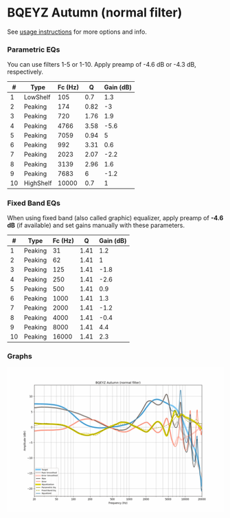 # BQEYZ Autumn (normal filter)
See [usage instructions](https://github.com/jaakkopasanen/AutoEq#usage) for more options and info.

### Parametric EQs
You can use filters 1-5 or 1-10. Apply preamp of -4.6 dB or -4.3 dB, respectively.

|   # | Type      |   Fc (Hz) |    Q |   Gain (dB) |
|-----|-----------|-----------|------|-------------|
|   1 | LowShelf  |       105 | 0.7  |         1.3 |
|   2 | Peaking   |       174 | 0.82 |        -3   |
|   3 | Peaking   |       720 | 1.76 |         1.9 |
|   4 | Peaking   |      4766 | 3.58 |        -5.6 |
|   5 | Peaking   |      7059 | 0.94 |         5   |
|   6 | Peaking   |       992 | 3.31 |         0.6 |
|   7 | Peaking   |      2023 | 2.07 |        -2.2 |
|   8 | Peaking   |      3139 | 2.96 |         1.6 |
|   9 | Peaking   |      7683 | 6    |        -1.2 |
|  10 | HighShelf |     10000 | 0.7  |         1   |

### Fixed Band EQs
When using fixed band (also called graphic) equalizer, apply preamp of **-4.6 dB** (if available) and set gains manually with these parameters.

|   # | Type    |   Fc (Hz) |    Q |   Gain (dB) |
|-----|---------|-----------|------|-------------|
|   1 | Peaking |        31 | 1.41 |         1.2 |
|   2 | Peaking |        62 | 1.41 |         1   |
|   3 | Peaking |       125 | 1.41 |        -1.8 |
|   4 | Peaking |       250 | 1.41 |        -2.6 |
|   5 | Peaking |       500 | 1.41 |         0.9 |
|   6 | Peaking |      1000 | 1.41 |         1.3 |
|   7 | Peaking |      2000 | 1.41 |        -1.2 |
|   8 | Peaking |      4000 | 1.41 |        -0.4 |
|   9 | Peaking |      8000 | 1.41 |         4.4 |
|  10 | Peaking |     16000 | 1.41 |         2.3 |

### Graphs
![](./BQEYZ%20Autumn%20(normal%20filter).png)
